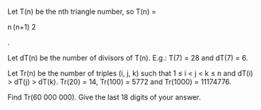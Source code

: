 




Let T(n) be the nth triangle number, so T(n) =



n&#8201;(n+1)
2



.




Let dT(n) be the number of divisors of T(n).
E.g.:
T(7) = 28 and dT(7) = 6.


Let Tr(n) be the number of triples (i, j, k) such that 1 &#8804; i < j < k &#8804; n and dT(i) > dT(j) > dT(k).
Tr(20) = 14, Tr(100) = 5772 and Tr(1000) = 11174776.


Find Tr(60 000 000). 
Give the last 18 digits of your answer.

